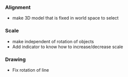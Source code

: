 ### Alignment

- make 3D model that is fixed in world space to select

### Scale

- make independent of rotation of objects
- Add indicator to know how to increase/decrease scale

### Drawing

- Fix rotation of line

